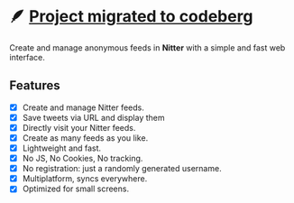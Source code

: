# 🪶 [Project migrated to codeberg](https://codeberg.org/pluja/Feetter)

Create and manage anonymous feeds in <b>Nitter</b> with a simple and fast web interface.

## Features
- [x] Create and manage Nitter feeds.
- [x] Save tweets via URL and display them
- [x] Directly visit your Nitter feeds.
- [x] Create as many feeds as you like.
- [x] Lightweight and fast.
- [x] No JS, No Cookies, No tracking.
- [x] No registration: just a randomly generated username.
- [x] Multiplatform, syncs everywhere.
- [x] Optimized for small screens. 
